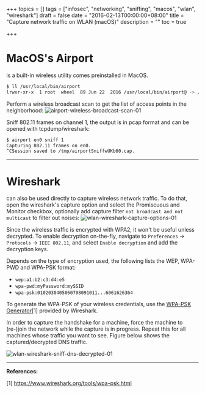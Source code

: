 +++
topics = []
tags = ["infosec", "networking", "sniffing", "macos", "wlan", "wireshark"]
draft = false
date = "2016-02-13T00:00:00+08:00"
title = "Capture network traffic on WLAN (macOS)"
description = ""
toc = true

+++

# MacOS's Airport
is a built-in wireless utility comes preinstalled in MacOS.
```bash
$ ll /usr/local/bin/airport 
lrwxr-xr-x  1 root  wheel  89 Jun 22  2016 /usr/local/bin/airport@ -> /System/Library/PrivateFrameworks/Apple80211.framework/Versions/Current/Resources/airport
```
Perform a wireless broadcast scan to get the list of access points in the neighborhood:
![airport-wireless-broadcast-scan-01](/img/airport-wireless-broadcast-scan-01.png)

Sniff 802.11 frames on channel 1, the output is in pcap format and can be opened with tcpdump/wireshark:
```bash
$ airport en0 sniff 1
Capturing 802.11 frames on en0.
^CSession saved to /tmp/airportSniffwUKb60.cap.
```

---
# Wireshark
can also be used directly to capture wireless network traffic. To do that, open the wireshark's capture option and select the Promiscuous and Monitor checkbox, optionally add capture filter `not broadcast and not multicast` to filter out noises:
![wlan-wireshark-capture-options-01](/img/wlan-wireshark-capture-options-01.png)

Since the wireless traffic is encrypted with WPA2, it won't be useful unless decrypted. To enable decryption on-the-fly, navigate to `Preferences` &rarr; `Protocols` &rarr; `IEEE 802.11`, and select `Enable decryption` and add the decryption keys.

Depends on the type of encryption used, the following lists the WEP, WPA-PWD and WPA-PSK format:

* `wep:a1:b2:c3:d4:e5`
* `wpa-pwd:myPassword:mySSID`
* `wpa-psk:0102030405060708091011...6061626364`

To generate the WPA-PSK of your wireless credentials, use the [WPA-PSK Generator](https://www.wireshark.org/tools/wpa-psk.html)[1] provided by Wireshark.

In order to capture the handshake for a machine, force the machine to (re-)join the network while the capture is in progress. Repeat this for all machines whose traffic you want to see. Figure below shows the captured/decrypted DNS traffic.

![wlan-wireshark-sniff-dns-decrypted-01](/img/wlan-wireshark-sniff-dns-decrypted-01.png)


---
**References:**

[1] https://www.wireshark.org/tools/wpa-psk.html
